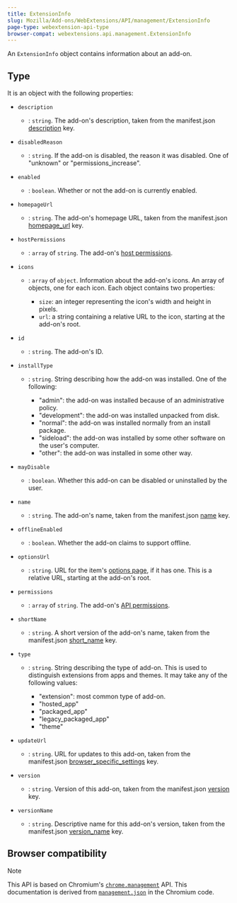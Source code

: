 ```yaml
---
title: ExtensionInfo
slug: Mozilla/Add-ons/WebExtensions/API/management/ExtensionInfo
page-type: webextension-api-type
browser-compat: webextensions.api.management.ExtensionInfo
---
```




An `ExtensionInfo` object contains information about an add-on.

## Type

It is an object with the following properties:

- `description`
  - : `string`. The add-on's description, taken from the manifest.json [description](/Mozilla/Add-ons/WebExtensions/manifest.json/description) key.
- `disabledReason`
  - : `string`. If the add-on is disabled, the reason it was disabled. One of "unknown" or "permissions_increase".
- `enabled`
  - : `boolean`. Whether or not the add-on is currently enabled.
- `homepageUrl`
  - : `string`. The add-on's homepage URL, taken from the manifest.json [homepage_url](/Mozilla/Add-ons/WebExtensions/manifest.json/homepage_url) key.
- `hostPermissions`
  - : `array` of `string`. The add-on's [host permissions](/Mozilla/Add-ons/WebExtensions/manifest.json/permissions#host_permissions).
- `icons`

  - : `array` of `object`. Information about the add-on's icons. An array of objects, one for each icon. Each object contains two properties:

    - `size`: an integer representing the icon's width and height in pixels.
    - `url`: a string containing a relative URL to the icon, starting at the add-on's root.

- `id`
  - : `string`. The add-on's ID.
- `installType`

  - : `string`. String describing how the add-on was installed. One of the following:

    - "admin": the add-on was installed because of an administrative policy.
    - "development": the add-on was installed unpacked from disk.
    - "normal": the add-on was installed normally from an install package.
    - "sideload": the add-on was installed by some other software on the user's computer.
    - "other": the add-on was installed in some other way.

- `mayDisable`
  - : `boolean`. Whether this add-on can be disabled or uninstalled by the user.
- `name`
  - : `string`. The add-on's name, taken from the manifest.json [name](/Mozilla/Add-ons/WebExtensions/manifest.json/name) key.
- `offlineEnabled`
  - : `boolean`. Whether the add-on claims to support offline.
- `optionsUrl`
  - : `string`. URL for the item's [options page](/Mozilla/Add-ons/WebExtensions/user_interface/Options_pages), if it has one. This is a relative URL, starting at the add-on's root.
- `permissions`
  - : `array` of `string`. The add-on's [API permissions](/Mozilla/Add-ons/WebExtensions/manifest.json/permissions#api_permissions).
- `shortName`
  - : `string`. A short version of the add-on's name, taken from the manifest.json [short_name](/Mozilla/Add-ons/WebExtensions/manifest.json/short_name) key.
- `type`

  - : `string`. String describing the type of add-on. This is used to distinguish extensions from apps and themes. It may take any of the following values:

    - "extension": most common type of add-on.
    - "hosted_app"
    - "packaged_app"
    - "legacy_packaged_app"
    - "theme"

- `updateUrl`
  - : `string`. URL for updates to this add-on, taken from the manifest.json [browser_specific_settings](/Mozilla/Add-ons/WebExtensions/manifest.json/browser_specific_settings) key.
- `version`
  - : `string`. Version of this add-on, taken from the manifest.json [version](/Mozilla/Add-ons/WebExtensions/manifest.json/version) key.
- `versionName`
  - : `string`. Descriptive name for this add-on's version, taken from the manifest.json [version_name](/Mozilla/Add-ons/WebExtensions/manifest.json/version_name) key.

## Browser compatibility





> [!NOTE]
> This API is based on Chromium's [`chrome.management`](https://developer.chrome.com/docs/extensions/reference/api/management#type-ExtensionInfo) API. This documentation is derived from [`management.json`](https://chromium.googlesource.com/chromium/src/+/master/extensions/common/api/management.json) in the Chromium code.

<!--
// Copyright 2015 The Chromium Authors. All rights reserved.
//
// Redistribution and use in source and binary forms, with or without
// modification, are permitted provided that the following conditions are
// met:
//
//    * Redistributions of source code must retain the above copyright
// notice, this list of conditions and the following disclaimer.
//    * Redistributions in binary form must reproduce the above
// copyright notice, this list of conditions and the following disclaimer
// in the documentation and/or other materials provided with the
// distribution.
//    * Neither the name of Google Inc. nor the names of its
// contributors may be used to endorse or promote products derived from
// this software without specific prior written permission.
//
// THIS SOFTWARE IS PROVIDED BY THE COPYRIGHT HOLDERS AND CONTRIBUTORS
// "AS IS" AND ANY EXPRESS OR IMPLIED WARRANTIES, INCLUDING, BUT NOT
// LIMITED TO, THE IMPLIED WARRANTIES OF MERCHANTABILITY AND FITNESS FOR
// A PARTICULAR PURPOSE ARE DISCLAIMED. IN NO EVENT SHALL THE COPYRIGHT
// OWNER OR CONTRIBUTORS BE LIABLE FOR ANY DIRECT, INDIRECT, INCIDENTAL,
// SPECIAL, EXEMPLARY, OR CONSEQUENTIAL DAMAGES (INCLUDING, BUT NOT
// LIMITED TO, PROCUREMENT OF SUBSTITUTE GOODS OR SERVICES; LOSS OF USE,
// DATA, OR PROFITS; OR BUSINESS INTERRUPTION) HOWEVER CAUSED AND ON ANY
// THEORY OF LIABILITY, WHETHER IN CONTRACT, STRICT LIABILITY, OR TORT
// (INCLUDING NEGLIGENCE OR OTHERWISE) ARISING IN ANY WAY OUT OF THE USE
// OF THIS SOFTWARE, EVEN IF ADVISED OF THE POSSIBILITY OF SUCH DAMAGE.
-->
